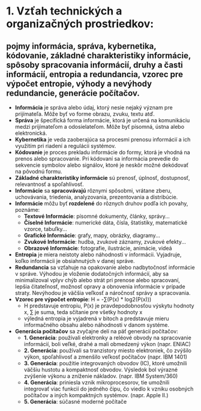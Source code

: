 # 1. Vzťah technických a organizačných prostriedkov:
## pojmy informácia, správa, kybernetika, kódovanie, základné charakteristiky informácie, spôsoby spracovania informácií, druhy a časti informácií, entropia a redundancia, vzorec pre výpočet entropie, výhody a nevýhody redundancie, generácie počítačov.

- **Informácia** je správa alebo údaj, ktorý nesie nejaký význam pre prijímateľa. Môže byť vo forme obrazu, zvuku, textu atď.
- **Správa** je špecifická forma informácie, ktorá je určená na komunikáciu medzi prijímateľom a odosielateľom. Môže byť písomná, ústna alebo elektronická.
- **Kybernetika** je veda zaoberajúca sa procesmi prenosu informácií a ich využitím pri riadení a regulácii systémov.
- **Kódovanie** je proces prekladu informácie do formy, ktorá je vhodná na prenos alebo spracovanie. Pri kódovaní sa informácia prevedie do sekvencie symbolov alebo signálov, ktoré je neskôr možné dekódovať na pôvodnú formu.
- **Základné charakteristiky informácie** sú prenosť, úplnosť, dostupnosť, relevantnosť a spoľahlivosť.
- **Informácie** sa **spracovávajú** rôznymi spôsobmi, vrátane zberu, uchovávania, triedenia, analyzovania, prezentovania a distribúcie.
- **Informácie** môžu byť **rozdelené** do rôznych druhov podľa ich povahy, poznáme:
  - **Textové Informácie**: písomné dokumenty, články, správy...
  - **Číselné Informácie**: numerické dáta, čísla, štatistiky, matematické vzorce, tabuľky...
  - **Grafické Informácie**: grafy, mapy, obrázky, diagramy...
  - **Zvukové Informácie**: hudba, zvukové záznamy, zvukové efekty...
  - **Obrazové Informácie**: fotografie, ilustrácie, animácie, videá
- **Entropia** je miera neistoty alebo náhodnosti v informácii. Vyjadruje, koľko informácii je obsiahnutých v danej správe.
- **Redundancia** sa vzťahuje na opakovanie alebo nadbytočnosť informácie v správe. Výhodou je vloženie dodatočných informácií, aby sa minimalizoval vplyv chýb alebo strát pri prenose alebo spracovaní, lepšia čitateľnosť, možnosť opravy a obnovenia informácie v prípade straty. Nevýhodou je väčšia veľkosť a náročnosť správy a spracovania.
- **Vzorec pre výpočet entropie**: H = -∑(P(x) * log2(P(x)))
  - H predstavuje entropiu, P(x) je pravdepodobnosťou výskytu hodnoty x, ∑ je suma, teda sčítanie pre všetky hodnoty x
  - výledná entropia je vyjadrená v bitoch a predstavuje mieru informačného obsahu alebo náhodnosti v danom systéme.
- **Generácia počítačov** sa zvyčajne delí na päť generácií počítačov:
  - **1. Generácia**: používali elektronky a reléové obvody na spracovanie informácií, boli veľké, drahé a mali obmedzený výkon (napr. ENIAC)
  - **2. Generácia**: používali sa tranzistory miesto elektroniek, čo zvýšilo výkon, spoľahlivosť a zmenšilo veľkosť počítačov (napr. IBM 1401)
  - **3. Generácia**: použitie integrovaných obvodov (IC), ktoré umožnili väčšiu hustotu a kompaktnosť obvodov. Výsledok bol výrazné zvýšenie výkonu a zníženie nákladov. (napr. IBM System/360)
  - **4. Generácia**: priniesla vznik mikroprocesorov, tie umožnili integrovať viac funkcií do jedného čipu, čo viedlo k vzniku osobných počítačov a iných kompaktných systémov. (napr. Apple II.)
  - **5. Generácia**: súčasné moderné počítače
